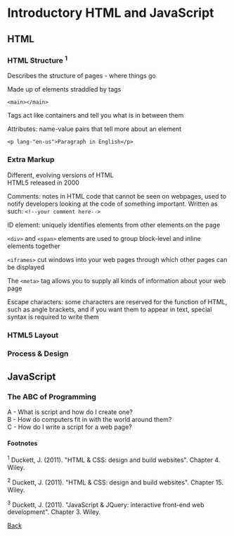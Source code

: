 # Introductory HTML and JavaScript

## **HTML**

### HTML Structure <sup>1</sup>

Describes the structure of pages - where things go

Made up of elements straddled by tags

`<main></main>`

Tags act like containers and tell you what is in between them

Attributes: name-value pairs that tell more about an element 

`<p lang-"en-us">Paragraph in English</p>`

### Extra Markup

Different, evolving versions of HTML <br>
HTML5 released in 2000

Comments: notes in HTML code that cannot be seen on webpages, used to notify developers looking at the code of something important.  Written as such:
`<!--your comment here-->`

ID element: uniquely identifies elements from other elements on the page

`<div>` and `<span>` elements are used to group block-level and inline elements together

`<iframes>` cut windows into your web pages through which other pages can be displayed

The `<meta>` tag allows you to supply all kinds of information about your web page

Escape characters: some characters are reserved for the function of HTML, such as angle brackets, and if you want them to appear in text, special syntax is required to write them

### HTML5 Layout

### Process & Design

## **JavaScript**

### The ABC of Programming

A - What is script and how do I create one? <br>
B - How do computers fit in with the world around them? <br>
C - How do I write a script for a web page?

#### Footnotes

<sup>1</sup> Duckett, J. (2011). "HTML & CSS: design and build websites". Chapter 4. Wiley.

<sup>2</sup> Duckett, J. (2011). "HTML & CSS: design and build websites". Chapter 15. Wiley.

<sup>3</sup> Duckett, J. (2011). "JavaScript & JQuery: interactive front-end web development". Chapter 3. Wiley.

[Back](/reading-notes/201/201-TOC.html)
